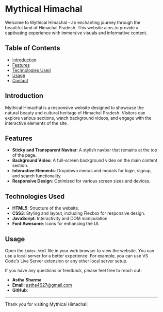 # Mythical Himachal

Welcome to Mythical Himachal - an enchanting journey through the beautiful land of Himachal Pradesh. This website aims to provide a captivating experience with immersive visuals and informative content.

## Table of Contents

- [Introduction](#introduction)
- [Features](#features)
- [Technologies Used](#technologies-used)
- [Usage](#usage)
- [Contact](#contact)

## Introduction

Mythical Himachal is a responsive website designed to showcase the natural beauty and cultural heritage of Himachal Pradesh. Visitors can explore various sections, watch background videos, and engage with the interactive elements of the site.

## Features

- **Sticky and Transparent Navbar**: A stylish navbar that remains at the top of the page.
- **Background Video**: A full-screen background video on the main content section.
- **Interactive Elements**: Dropdown menus and modals for login, signup, and search functionality.
- **Responsive Design**: Optimized for various screen sizes and devices.

## Technologies Used

- **HTML5**: Structure of the website.
- **CSS3**: Styling and layout, including Flexbox for responsive design.
- **JavaScript**: Interactivity and DOM manipulation.
- **Font Awesome**: Icons for enhancing the UI.


## Usage

Open the `index.html` file in your web browser to view the website. You can use a local server for a better experience. For example, you can use VS Code's Live Server extension or any other local server setup.

If you have any questions or feedback, please feel free to reach out:

- **Astha Sharma**
- **Email**: astha4627@gmail.com
- **GitHub**: 

---

Thank you for visiting Mythical Himachal!

